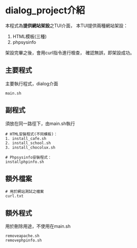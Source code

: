 # dialog_project介紹

本程式為**提供網站架設**之TUI介面，
本TUI提供兩種網站架設：
1. HTML模板(三種)
2. phpsysinfo

架設完畢之後，會用curl指令進行檢查，
確認無誤，即架設成功。

## 主要程式

主要執行程式，dialog介面
```
main.sh
```

## 副程式

須放在同一路徑下，由main.sh執行
```
# HTML安裝程式(不同模板)：
1. install_cafe.sh
2. install_school.sh
3. install_chocolux.sh

# Phpsysinfo安裝程式：
installphpinfo.sh
```

## 額外檔案
```
# 用於網站測試之檔案
curl.txt 
```

## 額外程式
用於刪除用途，不使用在main.sh
```
removeapache.sh
removephpinfo.sh
```